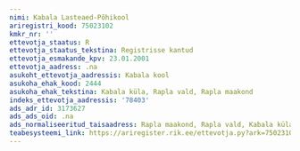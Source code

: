 ```yaml
---
nimi: Kabala Lasteaed-Põhikool
ariregistri_kood: 75023102
kmkr_nr: ''
ettevotja_staatus: R
ettevotja_staatus_tekstina: Registrisse kantud
ettevotja_esmakande_kpv: 23.01.2001
ettevotja_aadress: .na
asukoht_ettevotja_aadressis: Kabala kool
asukoha_ehak_kood: 2444
asukoha_ehak_tekstina: Kabala küla, Rapla vald, Rapla maakond
indeks_ettevotja_aadressis: '78403'
ads_adr_id: 3173627
ads_ads_oid: .na
ads_normaliseeritud_taisaadress: Rapla maakond, Rapla vald, Kabala küla, Kabala kool
teabesysteemi_link: https://ariregister.rik.ee/ettevotja.py?ark=75023102&ref=rekvisiidid
---
```

